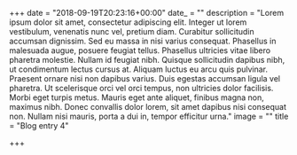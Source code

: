 +++
date = "2018-09-19T20:23:16+00:00"
date_ = ""
description = "Lorem ipsum dolor sit amet, consectetur adipiscing elit. Integer ut lorem vestibulum, venenatis nunc vel, pretium diam. Curabitur sollicitudin accumsan dignissim. Sed eu massa in nisi varius consequat. Phasellus in malesuada augue, posuere feugiat tellus. Phasellus ultricies vitae libero pharetra molestie. Nullam id feugiat nibh. Quisque sollicitudin dapibus nibh, ut condimentum lectus cursus at. Aliquam luctus eu arcu quis pulvinar. Praesent ornare nisi non dapibus varius. Duis egestas accumsan ligula vel pharetra. Ut scelerisque orci vel orci tempus, non ultricies dolor facilisis. Morbi eget turpis metus. Mauris eget ante aliquet, finibus magna non, maximus nibh. Donec convallis dolor lorem, sit amet dapibus nisi consequat non. Nullam nisi mauris, porta a dui in, tempor efficitur urna."
image = ""
title = "Blog entry 4"

+++
